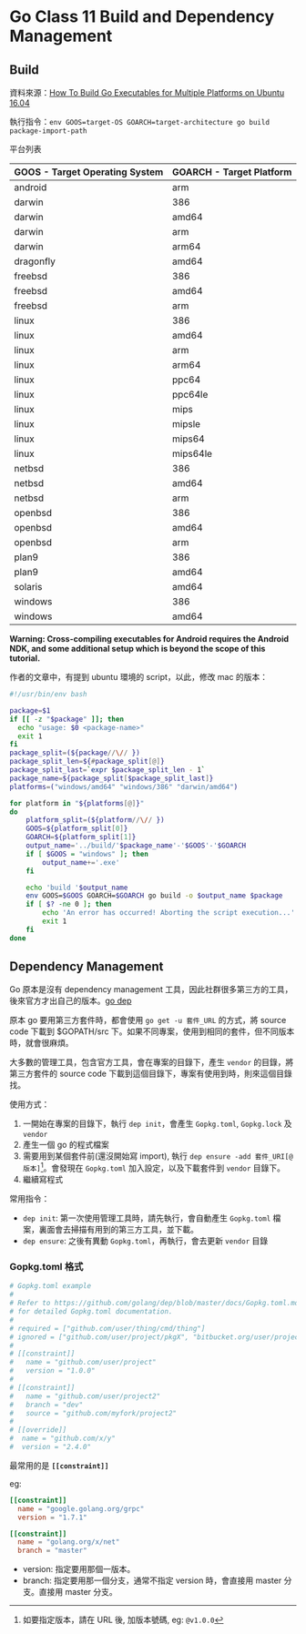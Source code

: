 # Go Class 11 Build and Dependency Management

## Build

資料來源：[How To Build Go Executables for Multiple Platforms on Ubuntu 16.04](https://www.digitalocean.com/community/tutorials/how-to-build-go-executables-for-multiple-platforms-on-ubuntu-16-04)

執行指令：`env GOOS=target-OS GOARCH=target-architecture go build package-import-path`

平台列表

| GOOS - Target Operating System | GOARCH - Target Platform |
| - | -
| android | arm
| darwin | 386
| darwin | amd64
| darwin | arm
| darwin | arm64
| dragonfly | amd64
| freebsd | 386
| freebsd | amd64
| freebsd | arm
| linux | 386
| linux | amd64
| linux | arm
| linux | arm64
| linux | ppc64
| linux | ppc64le
| linux | mips
| linux | mipsle
| linux | mips64
| linux | mips64le
| netbsd | 386
| netbsd | amd64
| netbsd | arm
| openbsd | 386
| openbsd | amd64
| openbsd | arm
| plan9 | 386
| plan9 | amd64
| solaris | amd64
| windows | 386
| windows | amd64

**Warning: Cross-compiling executables for Android requires the Android NDK, and some additional setup which is beyond the scope of this tutorial.**

作者的文章中，有提到 ubuntu 環境的 script，以此，修改 mac 的版本：

```bash
#!/usr/bin/env bash

package=$1
if [[ -z "$package" ]]; then
  echo "usage: $0 <package-name>"
  exit 1
fi
package_split=(${package//\// })
package_split_len=${#package_split[@]}
package_split_last=`expr $package_split_len - 1`
package_name=${package_split[$package_split_last]}
platforms=("windows/amd64" "windows/386" "darwin/amd64")

for platform in "${platforms[@]}"
do
    platform_split=(${platform//\// })
    GOOS=${platform_split[0]}
    GOARCH=${platform_split[1]}
    output_name='../build/'$package_name'-'$GOOS'-'$GOARCH
    if [ $GOOS = "windows" ]; then
        output_name+='.exe'
    fi

    echo 'build '$output_name
    env GOOS=$GOOS GOARCH=$GOARCH go build -o $output_name $package
    if [ $? -ne 0 ]; then
        echo 'An error has occurred! Aborting the script execution...'
        exit 1
    fi
done
```

## Dependency Management

Go 原本是沒有 dependency management 工具，因此社群很多第三方的工具，後來官方才出自己的版本。[go dep](https://github.com/golang/dep)

原本 go 要用第三方套件時，都會使用 `go get -u 套件_URL` 的方式，將 source code 下載到 $GOPATH/src 下。如果不同專案，使用到相同的套件，但不同版本時，就會很麻煩。

大多數的管理工具，包含官方工具，會在專案的目錄下，產生 `vendor` 的目錄，將第三方套件的 source code 下載到這個目錄下，專案有使用到時，則來這個目錄找。

使用方式：

1. 一開始在專案的目錄下，執行 `dep init`，會產生 `Gopkg.toml`, `Gopkg.lock` 及 `vendor`
1. 產生一個 go 的程式檔案
1. 需要用到某個套件前(還沒開始寫 import), 執行 `dep ensure -add 套件_URI[@版本]`[^dep_version]。會發現在 `Gopkg.toml` 加入設定，以及下載套件到 `vendor` 目錄下。
1. 繼續寫程式

[^dep_version]: 如要指定版本，請在 URL 後, 加版本號碼, eg: `@v1.0.0`

常用指令：

- `dep init`: 第一次使用管理工具時，請先執行，會自動產生 `Gopkg.toml` 檔案，裏面會去掃描有用到的第三方工具，並下載。
- `dep ensure`: 之後有異動 `Gopkg.toml`，再執行，會去更新 `vendor` 目錄

### Gopkg.toml 格式

```toml
# Gopkg.toml example
#
# Refer to https://github.com/golang/dep/blob/master/docs/Gopkg.toml.md
# for detailed Gopkg.toml documentation.
#
# required = ["github.com/user/thing/cmd/thing"]
# ignored = ["github.com/user/project/pkgX", "bitbucket.org/user/project/pkgA/pkgY"]
#
# [[constraint]]
#   name = "github.com/user/project"
#   version = "1.0.0"
#
# [[constraint]]
#   name = "github.com/user/project2"
#   branch = "dev"
#   source = "github.com/myfork/project2"
#
# [[override]]
#  name = "github.com/x/y"
#  version = "2.4.0"
```

最常用的是 **``[[constraint]]``**

eg:

```toml
[[constraint]]
  name = "google.golang.org/grpc"
  version = "1.7.1"

[[constraint]]
  name = "golang.org/x/net"
  branch = "master"
```

- version: 指定要用那個一版本。
- branch: 指定要用那一個分支，通常不指定 version 時，會直接用 master 分支。直接用 master 分支。